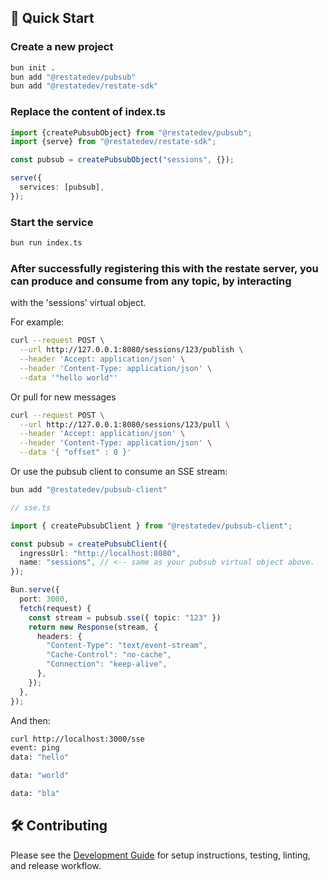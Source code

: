 ## 🚀 Quick Start

### Create a new project 

```sh
bun init .
bun add "@restatedev/pubsub"
bun add "@restatedev/restate-sdk"
```

### Replace the content of index.ts
```ts
import {createPubsubObject} from "@restatedev/pubsub";
import {serve} from "@restatedev/restate-sdk";

const pubsub = createPubsubObject("sessions", {});

serve({
  services: [pubsub],
});
```

### Start the service
```sh
bun run index.ts
```
### After successfully registering this with the restate server, you can produce and consume from any topic, by interacting
with the 'sessions' virtual object.

For example:

```sh
curl --request POST \
  --url http://127.0.0.1:8080/sessions/123/publish \
  --header 'Accept: application/json' \
  --header 'Content-Type: application/json' \
  --data '"hello world"'
```

Or pull for new messages 

```sh
curl --request POST \
  --url http://127.0.0.1:8080/sessions/123/pull \
  --header 'Accept: application/json' \
  --header 'Content-Type: application/json' \
  --data '{ "offset" : 0 }'
```

Or use the pubsub client to consume an SSE stream:

```sh
bun add "@restatedev/pubsub-client"
```

```typescript
// sse.ts

import { createPubsubClient } from "@restatedev/pubsub-client";

const pubsub = createPubsubClient({
  ingressUrl: "http://localhost:8080",
  name: "sessions", // <-- same as your pubsub virtual object above.
});

Bun.serve({
  port: 3000,
  fetch(request) {
    const stream = pubsub.sse({ topic: "123" })
    return new Response(stream, {
      headers: {
        "Content-Type": "text/event-stream",
        "Cache-Control": "no-cache",
        "Connection": "keep-alive",
      },
    });
  },
});

```

And then:

```sh
curl http://localhost:3000/sse
event: ping
data: "hello"

data: "world"

data: "bla"

```

## 🛠 Contributing

Please see the [Development Guide](./DEVELOPMENT.md) for setup instructions, testing, linting, and release workflow.
